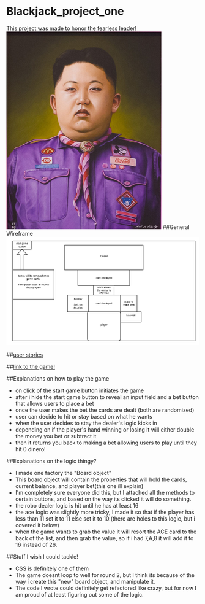 # Blackjack_project_one
This project was made to honor the fearless leader!
![](./fearless_leader.png)
##General Wireframe
![](./wireframe_blackjack.png)

##[user stories](https://trello.com/b/5LM6uuKH/blackjack-project-one)

##[link to the game!](http://jukyokim.github.io./)

##Explanations on how to play the game
- on click of the start game button initiates the game
- after i hide the start game button to reveal an input field and a bet button that allows users to place a bet
- once the user makes the bet the cards are dealt (both are randomized)
- user can decide to hit or stay based on what he wants
- when the user decides to stay the dealer's logic kicks in
- depending on if the player's hand winning or losing it will either double the money you bet or subtract it
- then it returns you back to making a bet allowing users to play until they hit 0 dinero!

##Explanations on the logic thingy?
- I made one factory the "Board object"
- This board object will contain the properties that will hold the cards, current balance, and player bet(this one ill explain)
- I'm completely sure everyone did this, but I attached all the methods to certain buttons, and based on the way its clicked it will do something.
- the robo dealer logic is hit until he has at least 16
- the ace logic was slightly more tricky, I made it so that if the player has less than 11 set it to 11 else set it to 10.(there are holes to this logic, but i covered it below)
- when the game wants to grab the value it will resort the ACE card to the back of the list, and then grab the value, so if i had 7,A,8 it will add it to 16 instead of 26.

##Stuff I wish I could tackle!
- CSS is definitely one of them
- The game doesnt loop to well for round 2, but I think its because of the way i create this "new" board object, and manipulate it.
- The code I wrote could definitely get refactored like crazy, but for now I am proud of at least figuring out some of the logic.
